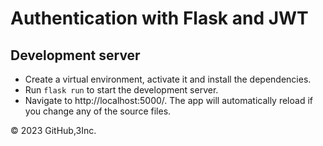 # Authentication with Flask and JWT

## Development server

- Create a virtual environment, activate it and install the dependencies.
- Run `flask run` to start the development server.
- Navigate to http://localhost:5000/. The app will automatically reload if you change any of the source files.

© 2023 GitHub,3Inc.